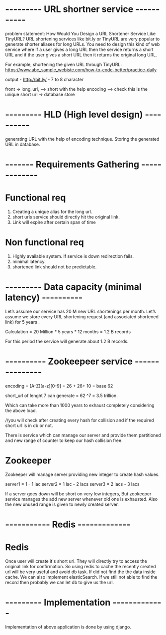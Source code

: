 # --------- URL shortner service -----------
problem statement:
How Would You Design a URL Shortener Service Like TinyURL?
URL shortening services like bit.ly or TinyURL are very popular to generate shorter aliases for long URLs. 
You need to design this kind of web service where if a user gives a long URL then the service returns a short URL and if the user gives a short URL then it returns the original long URL.

For example, shortening the given URL through TinyURL:
https://www.abc_sample_webiste.com/how-to-code-better/practice-daily

output - http://bit.ly/<Q6ab88j>  -  7 to 8 character 


front -> long_url, --> short with the help encoding --> check this is the unique short url -> database store

# --------- HLD (High level design) ----------
generating URL with the help of encoding technique.
Storing the generated URL in database.

# ------- Requirements Gathering -------------

# Functional req
1. Creating a unique alias for the long url.
2. short urls service should directly hit the original link.
3. Link will expire after certain span of time

# Non functional req
1. Highly available system. If service is down redirection fails.
2. minimal latency.
3. shortened link should not be predictable.

# --------- Data capacity (minimal latency) ----------
  Let’s assume our service has 20 M new URL shortenings per month. 
  Let’s assume we store every URL shortening request (and associated shortened link) for 5 years . 
 
  Calculation  = 20 Million * 5 years * 12 months = 1.2 B records
 
  For this period the service will generate about 1.2 B records.


# ---------- Zookeepeer service ---------------
encoding = [A-Z][a-z][0-9] = 26 + 26+ 10 = base 62

short_url of lenght 7 can generate = 62 ^7 = 3.5 trillion.

Which can take more than 1000 years to exhaust completely considering the above load.

//you will check after creating every hash for collision and if the required short url is in db or not.

There is service which can manage our server and provide them partitioned and new range of counter to keep our hash collision free.
# Zookeeper #
Zookeeper will manage server providing new integer to create hash values.

server1 = 1 - 1 lac
server2 = 1 lac - 2 lacs
server3 = 2 lacs - 3 lacs

If a server goes down will be short on very low integers, But zookeeper service manages the add new server whenever old one is exhausted.
Also the new unused range is given to newly created server.

# ----------- Redis -------------

# Redis #

Once user will create it's short url. They will directly try to access the original link for confirmation.
So using redis to cache the recently created url will be very useful and avoid db task.
If did not find the the data inside cache. We can also implement elasticSearch.
If we still not able to find the record then probably we can let db to give us the url. 



# --------- Implementation -------------

Implementation of above application is done by using django.
